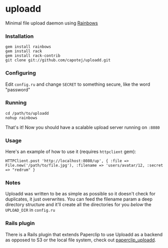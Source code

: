 # uploadd
Minimal file upload daemon using [Rainbows](http://rainbows.rubyforge.org)


### Installation

    gem install rainbows
    gem install rack
    gem install rack-contrib
    git clone git://github.com/capotej/uploadd.git


### Configuring
Edit `config.ru` and change `SECRET` to something secure, like the word "password"
    
### Running
    cd /path/to/uploadd
    nohup rainbows

That's it! Now you should have a scalable upload server running on `:8080`

### Usage
Here's an example of how to use it (requires `httpclient` gem):

    HTTPClient.post 'http://localhost:8080/up', { :file => File.new('/path/to/file.jpg'), :filename => 'users/avatar/12, :secret => "redrum" }


### Notes
Uploadd was written to be as simple as possible so it doesn't check for duplicates, it just overwrites. You can feed the filename param a deep directory structure and it'll create all the directories for you *below* the `UPLOAD_DIR` in `config.ru`

### Rails plugin
There is a Rails plugin that extends Paperclip to use Uploadd as a backend as opposed to S3 or the local file system, check out [paperclip_uploadd](http://github.com/capotej/paperclip_uploadd).
 
